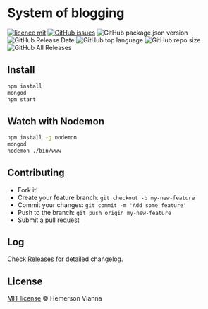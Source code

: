 # System of blogging

[![licence mit](https://img.shields.io/badge/license-MIT-blue.svg?style=flat-square)](http://hemersonvianna.mit-license.org/)
[![GitHub issues](https://img.shields.io/github/issues/org-victorinox/system-blogging.svg)](https://github.com/org-victorinox/system-blogging/issues)
![GitHub package.json version](https://img.shields.io/github/package-json/v/org-victorinox/system-blogging.svg)
![GitHub Release Date](https://img.shields.io/github/release-date/org-victorinox/system-blogging.svg)
![GitHub top language](https://img.shields.io/github/languages/top/org-victorinox/system-blogging.svg)
![GitHub repo size](https://img.shields.io/github/repo-size/org-victorinox/system-blogging.svg)
![GitHub All Releases](https://img.shields.io/github/downloads/org-victorinox/system-blogging/total.svg)

## Install

```bash 
npm install
mongod
npm start
```

## Watch with Nodemon

```bash 
npm install -g nodemon
mongod
nodemon ./bin/www
```

## Contributing

- Fork it!
- Create your feature branch: `git checkout -b my-new-feature`
- Commit your changes: `git commit -m 'Add some feature'`
- Push to the branch: `git push origin my-new-feature`
- Submit a pull request

## Log

Check [Releases](https://github.com/org-victorinox/system-blogging/releases) for detailed changelog.

## License

[MIT license](http://hemersonvianna.mit-license.org/) © Hemerson Vianna

